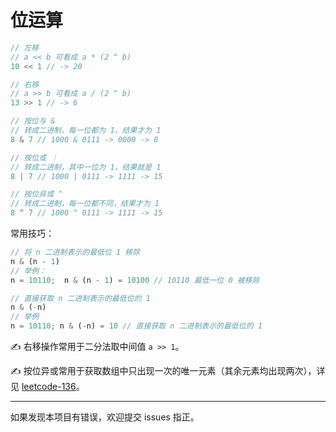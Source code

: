 # 位运算

```javascript
// 左移
// a << b 可看成 a * (2 ^ b) 
10 << 1 // -> 20

// 右移
// a >> b 可看成 a / (2 ^ b)
13 >> 1 // -> 6

// 按位与 &
// 转成二进制，每一位都为 1，结果才为 1
8 & 7 // 1000 & 0111 -> 0000 -> 0

// 按位或 ｜
// 转成二进制，其中一位为 1，结果就是 1
8 | 7 // 1000 | 0111 -> 1111 -> 15

// 按位异或 ^
// 转成二进制，每一位都不同，结果才为 1
8 ^ 7 // 1000 ^ 0111 -> 1111 -> 15
```

常用技巧：

```javascript
// 将 n 二进制表示的最低位 1 移除
n & (n - 1)
// 举例：
n = 10110;  n & (n - 1) = 10100 // 10110 最低一位 0 被移除

// 直接获取 n 二进制表示的最低位的 1
n & (-n)
// 举例
n = 10110; n & (-n) = 10 // 直接获取 n 二进制表示的最低位的 1
```

✍️ 右移操作常用于二分法取中间值 `a >> 1`。

✍️  按位异或常用于获取数组中只出现一次的唯一元素（其余元素均出现两次），详见 [leetcode-136](https://leetcode-cn.com/problems/single-number/)。

------

如果发现本项目有错误，欢迎提交 issues 指正。